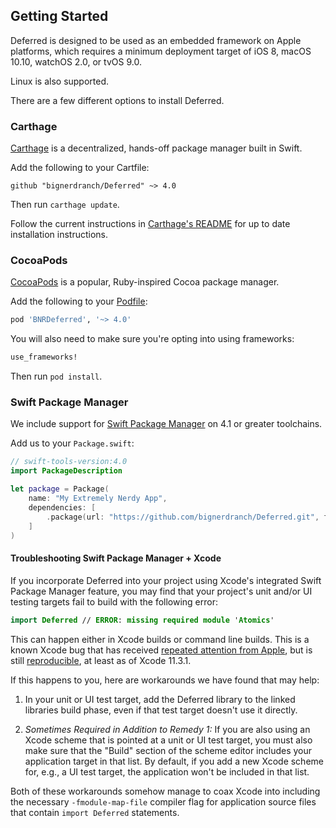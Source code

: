 ## Getting Started

Deferred is designed to be used as an embedded framework on Apple platforms, which requires a minimum deployment target of iOS 8, macOS 10.10, watchOS 2.0, or tvOS 9.0.

Linux is also supported.

There are a few different options to install Deferred.

### Carthage

[Carthage](https://github.com/Carthage/Carthage) is a decentralized, hands-off package manager built in Swift.

Add the following to your Cartfile:

```
github "bignerdranch/Deferred" ~> 4.0
```

Then run `carthage update`.

Follow the current instructions in [Carthage's README][carthage-installation]
for up to date installation instructions.

[carthage-installation]: https://github.com/Carthage/Carthage/blob/master/README.md

### CocoaPods

[CocoaPods](https://cocoapods.org) is a popular, Ruby-inspired Cocoa package manager.

Add the following to your [Podfile](http://guides.cocoapods.org/using/the-podfile.html):

```ruby
pod 'BNRDeferred', '~> 4.0'
```

You will also need to make sure you're opting into using frameworks:

```ruby
use_frameworks!
```

Then run `pod install`.

### Swift Package Manager

We include support for [Swift Package Manager](https://swift.org/package-manager/) on 4.1 or greater toolchains.

Add us to your `Package.swift`:

```swift
// swift-tools-version:4.0
import PackageDescription

let package = Package(
    name: "My Extremely Nerdy App",
    dependencies: [
        .package(url: "https://github.com/bignerdranch/Deferred.git", from: "4.1.0"),
    ]
)
```

#### Troubleshooting Swift Package Manager + Xcode

If you incorporate Deferred into your project using Xcode's integrated Swift Package Manager feature, you may find that your project's unit and/or UI testing targets fail to build with the following error:

```swift
import Deferred // ERROR: missing required module 'Atomics'
```

This can happen either in Xcode builds or command line builds. This is a known Xcode bug that has received [repeated attention from Apple](https://github.com/apple/swift-nio/issues/1128), but is still [reproducible](https://github.com/apple/swift-nio/issues/1128#issuecomment-588483372), at least as of Xcode 11.3.1.

If this happens to you, here are workarounds we have found that may help:

1. In your unit or UI test target, add the Deferred library to the linked libraries build phase, even if that test target doesn't use it directly.

2. *Sometimes Required in Addition to Remedy 1:* If you are also using an Xcode scheme that is pointed at a unit or UI test target, you must also make sure that the "Build" section of the scheme editor includes your application target in that list. By default, if you add a new Xcode scheme for, e.g., a UI test target, the application won't be included in that list. 

Both of these workarounds somehow manage to coax Xcode into including the necessary `-fmodule-map-file` compiler flag for application source files that contain `import Deferred` statements.
